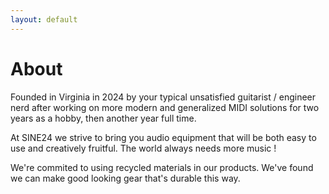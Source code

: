 ```yaml
---
layout: default
---
```

# About
Founded in Virginia in 2024 by your typical unsatisfied guitarist / engineer nerd after working on more modern and generalized MIDI solutions for two years as a hobby, then another year full time. 

At SINE24 we strive to bring you audio equipment that will be both easy to use and creatively fruitful. The world always needs more music ! 

We're commited to using recycled materials in our products. We've found we can make good looking gear that's durable this way.
